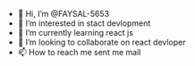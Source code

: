 - 👋 Hi, I’m @FAYSAL-5653
- 👀 I’m interested in stact devlopment
- 🌱 I’m currently learning react js
- 💞️ I’m looking to collaborate on react devloper
- 📫 How to reach me sent me mail

<!---
FAYSAL-5653/FAYSAL-5653 is a ✨ special ✨ repository because its `README.md` (this file) appears on your GitHub profile.
You can click the Preview link to take a look at your changes.
--->
